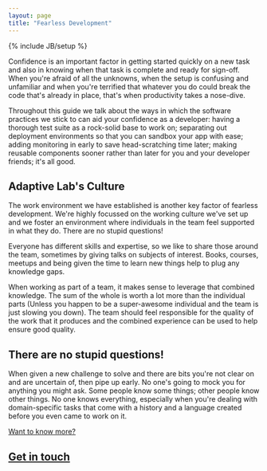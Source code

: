 ```yaml
---
layout: page
title: "Fearless Development"
---
```

{% include JB/setup %}

Confidence is an important factor in getting started quickly on a new task and also in knowing when that task is complete and ready for sign-off.  When you're
afraid of all the unknowns, when the setup is confusing and unfamiliar and when you're terrified that whatever you do could break the code
that's already in place, that's when productivity takes a nose-dive.

Throughout this guide we talk about the ways in which the software practices
we stick to can aid your confidence as a developer: having a thorough test suite as a rock-solid base to work on; separating out deployment environments so
that you can sandbox your app with ease; adding monitoring in early to save head-scratching time later; making reusable components sooner rather than later for you and your developer friends; it's all good.


Adaptive Lab's Culture
---------------------

The work environment we have established is another key factor of fearless development.  We're highly focussed on the working culture we've set up and we foster an environment where individuals in the team feel supported in what they do.  There are no stupid questions!

Everyone has different skills and expertise, so we like to share those around the team, sometimes by giving talks on subjects of interest. Books, courses, meetups and being given the time to learn new things help to plug any knowledge gaps.

When working as part of a team, it makes sense to leverage that combined knowledge.  The sum of the whole is worth a lot more than the individual parts (Unless you happen to be a super-awesome individual and the team is just slowing you down).  The team should feel responsible for the quality of the work that it produces and the combined experience can be used to help ensure good quality.

There are no stupid questions!
---------------------------

When given a new challenge to solve and there are bits you're not clear on and are uncertain of, then pipe up early.  No one's going to mock you for anything you might ask.  Some people know some things; other people know other things.  No one knows everything, especially when you're dealing with domain-specific tasks that come with a history and a language created before you even came to work on it.

<div class="dotted-rule">
</div>
<section class='text-block'>
  <div class='footer'>
    <a href='https://www.adaptivelab.com/contact'>
      <div class='caption'>
        Want to know more?
      </div>
      <h2>
        Get in touch
        <div class='forward-arrow'>
        </div>
      </h2>
    </a>
  </div>
</section>
